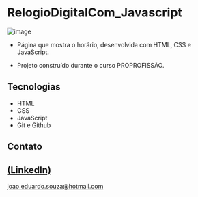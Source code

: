 # RelogioDigitalCom_Javascript

![image](https://github.com/JoaoEduSB/RelogioDigitalCom_Javascript/assets/146045770/8cef698c-0e67-4374-810c-6d9b306fd487)

 - Página que mostra o horário, desenvolvida com HTML, CSS e JavaScript.

 - Projeto construído durante o curso PROPROFISSÃO.

## Tecnologias

- HTML
- CSS
- JavaScript
- Git e Github

## Contato
[(LinkedIn)](https://www.linkedin.com/in/joaoedusb/)
-----
joao.eduardo.souza@hotmail.com
